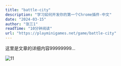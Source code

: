 ```yaml
---
title: "battle-city"
description: "学习如何开发你的第一个Chrome插件-中文"
date: "2024-03-15"
author: "张三1"
readTime: "10分钟阅读"
url: "https://playminigames.net/game/battle-city"
---
```


这里是文章的详细内容99999999...

![11](/images/1.png)